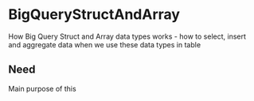# BigQueryStructAndArray
How Big Query Struct and Array data types works - how to select, insert and aggregate data when we use these data types in table

## Need
Main purpose of this 
